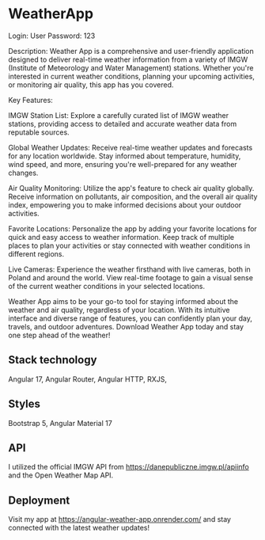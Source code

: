 # WeatherApp

Login: User
Password: 123

Description:
Weather App is a comprehensive and user-friendly application designed to deliver real-time weather information from a variety of IMGW (Institute of Meteorology and Water Management) stations. Whether you're interested in current weather conditions, planning your upcoming activities, or monitoring air quality, this app has you covered.

Key Features:

IMGW Station List:
Explore a carefully curated list of IMGW weather stations, providing access to detailed and accurate weather data from reputable sources.

Global Weather Updates:
Receive real-time weather updates and forecasts for any location worldwide. Stay informed about temperature, humidity, wind speed, and more, ensuring you're well-prepared for any weather changes.

Air Quality Monitoring:
Utilize the app's feature to check air quality globally. Receive information on pollutants, air composition, and the overall air quality index, empowering you to make informed decisions about your outdoor activities.

Favorite Locations:
Personalize the app by adding your favorite locations for quick and easy access to weather information. Keep track of multiple places to plan your activities or stay connected with weather conditions in different regions.

Live Cameras:
Experience the weather firsthand with live cameras, both in Poland and around the world. View real-time footage to gain a visual sense of the current weather conditions in your selected locations.

Weather App aims to be your go-to tool for staying informed about the weather and air quality, regardless of your location. With its intuitive interface and diverse range of features, you can confidently plan your day, travels, and outdoor adventures. Download Weather App today and stay one step ahead of the weather!

## Stack technology

Angular 17,
Angular Router,
Angular HTTP,
RXJS,

## Styles

Bootstrap 5,
Angular Material 17

## API

I utilized the official IMGW API from https://danepubliczne.imgw.pl/apiinfo and the Open Weather Map API.

## Deployment

Visit my app at https://angular-weather-app.onrender.com/ and stay connected with the latest weather updates!

